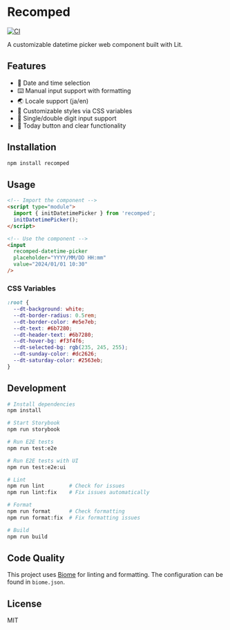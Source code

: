 # Recomped

[![CI](https://github.com/kazzix14/recomped/actions/workflows/ci.yml/badge.svg)](https://github.com/kazzix14/recomped/actions/workflows/ci.yml)

A customizable datetime picker web component built with Lit.

## Features

- 📅 Date and time selection
- ⌨️ Manual input support with formatting
- 🌏 Locale support (ja/en)
- 🎨 Customizable styles via CSS variables
- 🎯 Single/double digit input support
- 🔄 Today button and clear functionality

## Installation

```bash
npm install recomped
```

## Usage

```html
<!-- Import the component -->
<script type="module">
  import { initDatetimePicker } from 'recomped';
  initDatetimePicker();
</script>

<!-- Use the component -->
<input
  recomped-datetime-picker
  placeholder="YYYY/MM/DD HH:mm"
  value="2024/01/01 10:30"
/>
```

### CSS Variables

```css
:root {
  --dt-background: white;
  --dt-border-radius: 0.5rem;
  --dt-border-color: #e5e7eb;
  --dt-text: #6b7280;
  --dt-header-text: #6b7280;
  --dt-hover-bg: #f3f4f6;
  --dt-selected-bg: rgb(235, 245, 255);
  --dt-sunday-color: #dc2626;
  --dt-saturday-color: #2563eb;
}
```

## Development

```bash
# Install dependencies
npm install

# Start Storybook
npm run storybook

# Run E2E tests
npm run test:e2e

# Run E2E tests with UI
npm run test:e2e:ui

# Lint
npm run lint        # Check for issues
npm run lint:fix    # Fix issues automatically

# Format
npm run format      # Check formatting
npm run format:fix  # Fix formatting issues

# Build
npm run build
```

## Code Quality

This project uses [Biome](https://biomejs.dev/) for linting and formatting. The configuration can be found in `biome.json`.

## License

MIT

